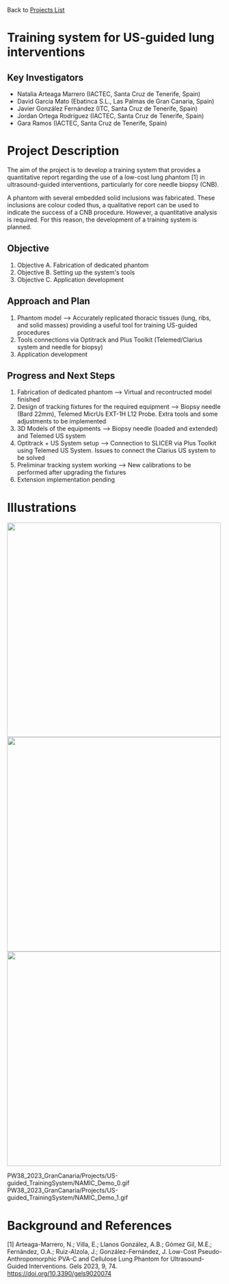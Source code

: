 Back to [Projects List](../../README.md#ProjectsList)

# Training system for US-guided lung interventions

## Key Investigators

- Natalia Arteaga Marrero (IACTEC, Santa Cruz de Tenerife, Spain)
- David García Mato (Ebatinca S.L., Las Palmas de Gran Canaria, Spain)
- Javier González Fernández (ITC, Santa Cruz de Tenerife, Spain)
- Jordan Ortega Rodríguez (IACTEC, Santa Cruz de Tenerife, Spain)
- Gara Ramos (IACTEC, Santa Cruz de Tenerife, Spain)

# Project Description

The aim of the project is to develop a training system that provides a quantitative report regarding the use of a low-cost lung phantom [1] in ultrasound-guided interventions, particularly for core needle biopsy (CNB). 

A phantom with several embedded solid inclusions was fabricated. These inclusions are colour coded thus, a qualitative report can be used to indicate the success
of a CNB procedure. However, a quantitative analysis is required. For this reason, the development of a training system is planned.

## Objective

1. Objective A. Fabrication of dedicated phantom 
2. Objective B. Setting up the system's tools 
3. Objective C. Application development

## Approach and Plan

1. Phantom model --> Accurately replicated thoracic tissues (lung, ribs, and solid masses) providing a useful tool for training US-guided procedures
2. Tools connections via Optitrack and Plus Toolkit (Telemed/Clarius system and needle for biopsy) 
4. Application development

## Progress and Next Steps

1. Fabrication of dedicated phantom --> Virtual and recontructed model finished  
2. Design of tracking fixtures for the required equipment --> Biopsy needle (Bard 22mm), Telemed MicrUs EXT-1H L12 Probe. Extra tools and some adjustments to be implemented 
3. 3D Models of the equipments --> Biopsy needle (loaded and extended) and Telemed US system
4. Optitrack + US System setup --> Connection to SLICER via Plus Toolkit using Telemed US System. Issues to connect the Clarius US system to be solved
5. Preliminar tracking system working --> New calibrations to be performed after upgrading the fixtures
6. Extension implementation pending  

# Illustrations
<img src="https://user-images.githubusercontent.com/40359004/212877916-37a7f456-b4fc-4c3a-a1f3-20d6a78f6429.jpeg" width="500"/> <img src="https://user-images.githubusercontent.com/40359004/215514472-93e01065-383e-4e6e-a8c1-346e04bd13b5.PNG" width="500"/> <img src="https://user-images.githubusercontent.com/40359004/216567530-9259eb1b-c8da-4370-9252-b756f9e5f21f.png" width="500"/> 

PW38_2023_GranCanaria/Projects/US-guided_TrainingSystem/NAMIC_Demo_0.gif
PW38_2023_GranCanaria/Projects/US-guided_TrainingSystem/NAMIC_Demo_1.gif

# Background and References

[1] Arteaga-Marrero, N.; Villa, E.; Llanos González, A.B.; Gómez Gil, M.E.; Fernández, O.A.; Ruiz-Alzola, J.; González-Fernández, J. 
Low-Cost Pseudo-Anthropomorphic PVA-C and Cellulose Lung Phantom for Ultrasound-Guided Interventions. Gels 2023, 9, 74. https://doi.org/10.3390/gels9020074
